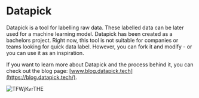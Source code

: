 # Datapick

Datapick is a tool for labelling raw data. These labelled data can be later used for a machine learning model. Datapick has been created as a bachelors project. Right now, this tool is not suitable for companies or teams looking for quick data label. However, you can fork it and modify - or you can use it as an inspiration.

If you want to learn more about Datapick and the process behind it, you can check out the blog page: [www.blog.datapick.tech](https://blog.datapick.tech/).

![TFWjKvrTHE](https://user-images.githubusercontent.com/45522695/150656424-dff4ffbb-02f2-4718-a9b6-04e8b91edd0a.gif)
